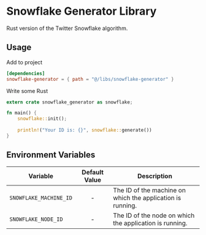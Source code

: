 # Snowflake Generator Library

Rust version of the Twitter Snowflake algorithm.

## Usage

Add to project

```toml
[dependencies]
snowflake-generator = { path = "@/libs/snowflake-generator" }
```

Write some Rust

```rust
extern crate snowflake_generator as snowflake;

fn main() {
    snowflake::init();
    
    println!("Your ID is: {}", snowflake::generate())
}
```

## Environment Variables

| Variable               | Default Value | Description                                                |
|------------------------|:-------------:|------------------------------------------------------------|
| `SNOWFLAKE_MACHINE_ID` |       -       | The ID of the machine on which the application is running. |
| `SNOWFLAKE_NODE_ID`    |       -       | The ID of the node on which the application is running.    |
